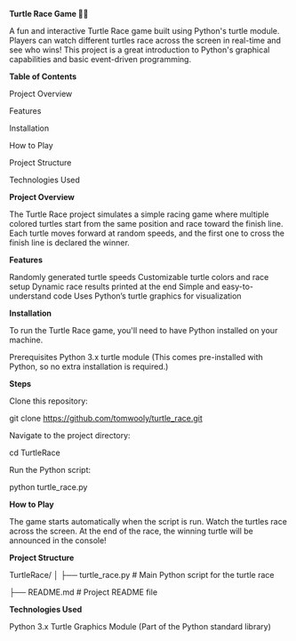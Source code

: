 <b>Turtle Race Game 🐢🏁</b>

A fun and interactive Turtle Race game built using Python's turtle module. Players can watch different turtles race across the screen in real-time and see who wins! This project is a great introduction to Python's graphical capabilities and basic event-driven programming.

<b>Table of Contents</b>

Project Overview

Features

Installation

How to Play

Project Structure

Technologies Used



<b>Project Overview</b>

The Turtle Race project simulates a simple racing game where multiple colored turtles start from the same position and race toward the finish line. Each turtle moves forward at random speeds, and the first one to cross the finish line is declared the winner.

<b>Features</b>

Randomly generated turtle speeds
Customizable turtle colors and race setup
Dynamic race results printed at the end
Simple and easy-to-understand code
Uses Python’s turtle graphics for visualization

<b>Installation</b>

To run the Turtle Race game, you'll need to have Python installed on your machine.

Prerequisites
Python 3.x
turtle module (This comes pre-installed with Python, so no extra installation is required.)

<b>Steps</b>

Clone this repository:

git clone https://github.com/tomwooly/turtle_race.git

Navigate to the project directory:

cd TurtleRace

Run the Python script:

python turtle_race.py

<b>How to Play</b>

The game starts automatically when the script is run.
Watch the turtles race across the screen.
At the end of the race, the winning turtle will be announced in the console!

<b>Project Structure</b>

TurtleRace/
│
├── turtle_race.py     # Main Python script for the turtle race

├── README.md          # Project README file



<b>Technologies Used</b>

Python 3.x
Turtle Graphics Module (Part of the Python standard library)
